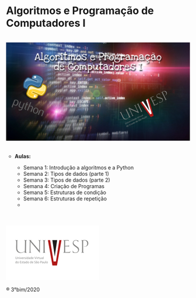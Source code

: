 # Algoritmos e Programação de Computadores I

<br>
<img src="/imagens/capa.jpg"/>
<br><br>
<ul type="circle">
  <li><strong>Aulas:</strong></li>
    <ul type="circle">
      <li>Semana 1: Introdução a algoritmos e a Python</li>
      <li>Semana 2: Tipos de dados (parte 1)</li>
      <li>Semana 3: Tipos de dados (parte 2)</li>
      <li>Semana 4: Criação de Programas</li>
      <li>Semana 5: Estruturas de condição</li>
      <li>Semana 6: Estruturas de repetição<li>
    </ul>
  </ul>
  
<br><br>
<img src="/imagens/logo.png"/>

&reg; 3°bim/2020
